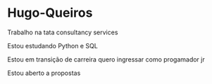 # Hugo-Queiros

Trabalho na tata consultancy services



Estou estudando Python e SQL




Estou em transição de carreira quero ingressar como progamador jr



Estou aberto a propostas 
